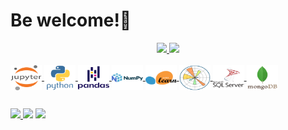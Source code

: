 # Be welcome!👋

<div align="center">
  <a href="https://github.com/leobranbila">
  <img height="145em" src="https://github-readme-stats.vercel.app/api?username=leobranbila&langs_count=7&theme=nightowl&hide=contribs,prs)"/>
  <img height="145em" src="https://github-readme-stats.vercel.app/api/top-langs/?username=leobranbila&langs_count=7&theme=nightowl&layout=compact"/>
</div>
<div style="display: inline_block"><br>
  <img align="center" alt="Leo-jupyter" height="40" width="50" src="https://raw.githubusercontent.com/devicons/devicon/master/icons/jupyter/jupyter-original-wordmark.svg">
  <img align="center" alt="Leo-python" height="40" width="50" src="https://raw.githubusercontent.com/devicons/devicon/master/icons/python/python-original-wordmark.svg">
  <img align="center" alt="Leo-pandas" height="40" width="50" src="https://raw.githubusercontent.com/devicons/devicon/master/icons/pandas/pandas-original-wordmark.svg">
  <img align="center" alt="Leo-numpy" height="40" width="50" src="https://raw.githubusercontent.com/devicons/devicon/master/icons/numpy/numpy-original-wordmark.svg">
  <img align="center" alt="Leo-scikit" height="40" width="50" src="https://raw.githubusercontent.com/devicons/devicon/master/icons/scikitlearn/scikitlearn-original.svg">
   <img align="center" alt="Leo-matplot" height="40" width="50" src="https://raw.githubusercontent.com/devicons/devicon/master/icons/matplotlib/matplotlib-original.svg">
  <img align="center" alt="Leo-sql" height="40" width="50" src="https://raw.githubusercontent.com/devicons/devicon/master/icons/microsoftsqlserver/microsoftsqlserver-original-wordmark.svg">
  <img align="center" alt="Leo-mongodb" height="40" width="50" src="https://raw.githubusercontent.com/devicons/devicon/master/icons/mongodb/mongodb-original-wordmark.svg">
</div>
  
  ##
  
<div> 
  <img src="https://komarev.com/ghpvc/?username=leobranbila&color=blueviolet&style=flat">
  <a href = "mailto:branbila.leo@gmail.com"><img src="https://img.shields.io/badge/-Gmail-%23333?style=flat&logo=gmail&logoColor=white" target="_blank"></a>
  <a href="https://www.linkedin.com/in/leobranbila/" target="_blank"><img src="https://img.shields.io/badge/-LinkedIn-%230077B5?style=flat&logo=linkedin&logoColor=white" target="_blank"></a>
</div>
